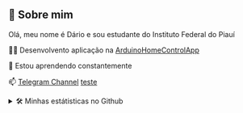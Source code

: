 
## 🚀 Sobre mim
Olá, meu nome é Dário e  sou estudante do Instituto Federal do Piauí

👩‍💻 Desenvolvento aplicação na [ArduinoHomeControlApp](https://github.com/birdra1n/ArduinoHomeControlApp/)


🧠 Estou aprendendo constantemente


📫  [Telegram Channel]([https://t.me/BirdRa1nChannel)
[teste](http://birdra1n.rf.gd/)


<details>
  <summary>🛠 Minhas estátisticas no Github</summary>
    <img src="https://github-readme-stats.vercel.app/api/top-langs?username=birdra1n&layout=compact&theme=radical"/>
    <img src="https://github-readme-stats.vercel.app/api?username=birdra1n&show_icons=true&theme=radical" />
</details>




